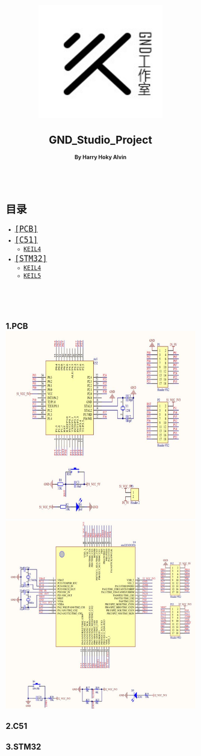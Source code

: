 <div align="center">
    <img src='./pic/GND-logo.jpg' height="300" width="330"/>
    <h1>
        GND_Studio_Project
    </h1>
    <h4>
        By Harry   Hoky   Alvin
    </h4>
</div>

<br>
<br>
<br>

# 目录
- [<font size=5>`[PCB]`</font>](#PCB)
- [<font size=5>`[C51]`</font>](#C51)
    - [<font size=4>`KEIL4`</font>](#0KEIL4)
- [<font size=5>`[STM32]`</font>](#STM32)
    - [<font size=4>`KEIL4`</font>](#1KEIL4)
    - [<font size=4>`KEIL5`</font>](#0KEIL5)

<br>
<br>
<br>
<br>

<h2 id="PCB">1.PCB
<br>
<div align=center>
<img src='./pic/STC51.jpg' height="500" width="800" >
 </div>
 <div align=center>
<img src='./pic/STM32.jpg' height="500" width="800" >
 </div>

<h2 id="C51">2.C51
<br>

<h2 id="STM32">3.STM32
<br>
